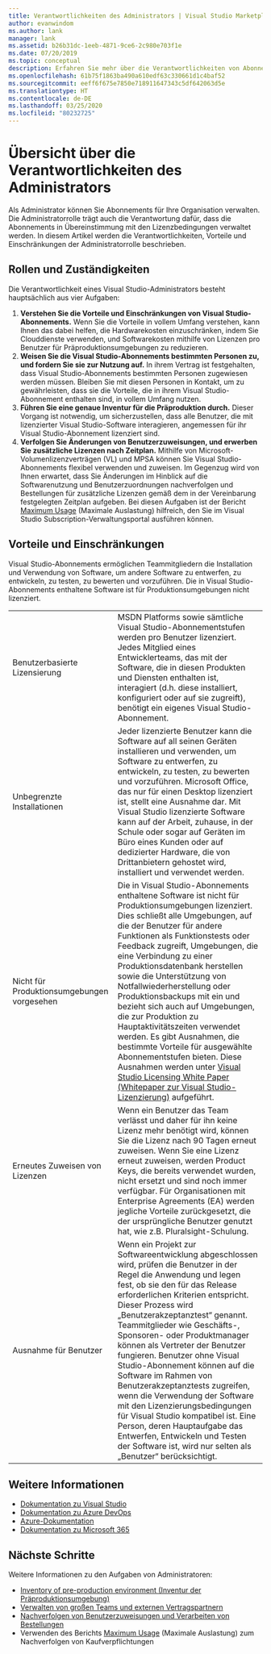 ```yaml
---
title: Verantwortlichkeiten des Administrators | Visual Studio Marketplace
author: evanwindom
ms.author: lank
manager: lank
ms.assetid: b26b31dc-1eeb-4871-9ce6-2c980e703f1e
ms.date: 07/20/2019
ms.topic: conceptual
description: Erfahren Sie mehr über die Verantwortlichkeiten von Abonnementadministratoren.
ms.openlocfilehash: 61b75f1863ba490a610edf63c330661d1c4baf52
ms.sourcegitcommit: eeff6f675e7850e718911647343c5df642063d5e
ms.translationtype: HT
ms.contentlocale: de-DE
ms.lasthandoff: 03/25/2020
ms.locfileid: "80232725"
---
```

# <a name="overview-of-administrator-responsibilities"></a>Übersicht über die Verantwortlichkeiten des Administrators
Als Administrator können Sie Abonnements für Ihre Organisation verwalten.  Die Administratorrolle trägt auch die Verantwortung dafür, dass die Abonnements in Übereinstimmung mit den Lizenzbedingungen verwaltet werden. In diesem Artikel werden die Verantwortlichkeiten, Vorteile und Einschränkungen der Administratorrolle beschrieben.

## <a name="roles--responsibilities"></a>Rollen und Zuständigkeiten
Die Verantwortlichkeit eines Visual Studio-Administrators besteht hauptsächlich aus vier Aufgaben:

1. **Verstehen Sie die Vorteile und Einschränkungen von Visual Studio-Abonnements.** Wenn Sie die Vorteile in vollem Umfang verstehen, kann Ihnen das dabei helfen, die Hardwarekosten einzuschränken, indem Sie Clouddienste verwenden, und Softwarekosten mithilfe von Lizenzen pro Benutzer für Präproduktionsumgebungen zu reduzieren. 
2. **Weisen Sie die Visual Studio-Abonnements bestimmten Personen zu, und fordern Sie sie zur Nutzung auf.** In ihrem Vertrag ist festgehalten, dass Visual Studio-Abonnements bestimmten Personen zugewiesen werden müssen. Bleiben Sie mit diesen Personen in Kontakt, um zu gewährleisten, dass sie die Vorteile, die in ihrem Visual Studio-Abonnement enthalten sind, in vollem Umfang nutzen.
3. **Führen Sie eine genaue Inventur für die Präproduktion durch.** Dieser Vorgang ist notwendig, um sicherzustellen, dass alle Benutzer, die mit lizenzierter Visual Studio-Software interagieren, angemessen für ihr Visual Studio-Abonnement lizenziert sind. 
4. **Verfolgen Sie Änderungen von Benutzerzuweisungen, und erwerben Sie zusätzliche Lizenzen nach Zeitplan.** Mithilfe von Microsoft-Volumenlizenzverträgen (VL) und MPSA können Sie Visual Studio-Abonnements flexibel verwenden und zuweisen. Im Gegenzug wird von Ihnen erwartet, dass Sie Änderungen im Hinblick auf die Softwarenutzung und Benutzerzuordnungen nachverfolgen und Bestellungen für zusätzliche Lizenzen gemäß dem in der Vereinbarung festgelegten Zeitplan aufgeben.  Bei diesen Aufgaben ist der Bericht [Maximum Usage](maximum-usage.md) (Maximale Auslastung) hilfreich, den Sie im Visual Studio Subscription-Verwaltungsportal ausführen können. 

## <a name="benefits-and-limitations"></a>Vorteile und Einschränkungen
Visual Studio-Abonnements ermöglichen Teammitgliedern die Installation und Verwendung von Software, um andere Software zu entwerfen, zu entwickeln, zu testen, zu bewerten und vorzuführen. Die in Visual Studio-Abonnements enthaltene Software ist für Produktionsumgebungen nicht lizenziert.

|                                          |                         |
|------------------------------------------|----------------------------------------------------------------------------------------------------------------------------------------------------------------------------------------------------------------------------------------------------------------------------------------------------------------------------------------------------------------------------------------------------------------------------------------------------------------------------------------------------------------------------------------------------------------------------------------------------------------------------|
| Benutzerbasierte Lizensierung                     | MSDN Platforms sowie sämtliche Visual Studio-Abonnementstufen werden pro Benutzer lizenziert. Jedes Mitglied eines Entwicklerteams, das mit der Software, die in diesen Produkten und Diensten enthalten ist, interagiert (d.h. diese installiert, konfiguriert oder auf sie zugreift), benötigt ein eigenes Visual Studio-Abonnement.                                                                                                                                                                                                                                                                                                                                  |
| Unbegrenzte Installationen                  | Jeder lizenzierte Benutzer kann die Software auf all seinen Geräten installieren und verwenden, um Software zu entwerfen, zu entwickeln, zu testen, zu bewerten und vorzuführen. Microsoft Office, das nur für einen Desktop lizenziert ist, stellt eine Ausnahme dar. Mit Visual Studio lizenzierte Software kann auf der Arbeit, zuhause, in der Schule oder sogar auf Geräten im Büro eines Kunden oder auf dedizierter Hardware, die von Drittanbietern gehostet wird, installiert und verwendet werden.                                                                                                                                                                                                                                  |
| Nicht für Produktionsumgebungen vorgesehen | Die in Visual Studio-Abonnements enthaltene Software ist nicht für Produktionsumgebungen lizenziert. Dies schließt alle Umgebungen, auf die der Benutzer für andere Funktionen als Funktionstests oder Feedback zugreift, Umgebungen, die eine Verbindung zu einer Produktionsdatenbank herstellen sowie die Unterstützung von Notfallwiederherstellung oder Produktionsbackups mit ein und bezieht sich auch auf Umgebungen, die zur Produktion zu Hauptaktivitätszeiten verwendet werden. Es gibt Ausnahmen, die bestimmte Vorteile für ausgewählte Abonnementstufen bieten. Diese Ausnahmen werden unter [Visual Studio Licensing White Paper (Whitepaper zur Visual Studio-Lizenzierung)](https://visualstudio.microsoft.com/wp-content/uploads/2019/06/Visual-Studio-Licensing-Whitepaper-May-2019.pdf) aufgeführt.                                                                                            |
| Erneutes Zuweisen von Lizenzen                     | Wenn ein Benutzer das Team verlässt und daher für ihn keine Lizenz mehr benötigt wird, können Sie die Lizenz nach 90 Tagen erneut zuweisen. Wenn Sie eine Lizenz erneut zuweisen, werden Product Keys, die bereits verwendet wurden, nicht ersetzt und sind noch immer verfügbar. Für Organisationen mit Enterprise Agreements (EA) werden jegliche Vorteile zurückgesetzt, die der ursprüngliche Benutzer genutzt hat, wie z.B. Pluralsight-Schulung.                                                                                                                                                                                                                                                 |
| Ausnahme für Benutzer                  | Wenn ein Projekt zur Softwareentwicklung abgeschlossen wird, prüfen die Benutzer in der Regel die Anwendung und legen fest, ob sie den für das Release erforderlichen Kriterien entspricht. Dieser Prozess wird „Benutzerakzeptanztest“ genannt. Teammitglieder wie Geschäfts-, Sponsoren- oder Produktmanager können als Vertreter der Benutzer fungieren. Benutzer ohne Visual Studio-Abonnement können auf die Software im Rahmen von Benutzerakzeptanztests zugreifen, wenn die Verwendung der Software mit den Lizenzierungsbedingungen für Visual Studio kompatibel ist. Eine Person, deren Hauptaufgabe das Entwerfen, Entwickeln und Testen der Software ist, wird nur selten als „Benutzer“ berücksichtigt. |

## <a name="see-also"></a>Weitere Informationen
- [Dokumentation zu Visual Studio](https://docs.microsoft.com/visualstudio/)
- [Dokumentation zu Azure DevOps](https://docs.microsoft.com/azure/devops/)
- [Azure-Dokumentation](https://docs.microsoft.com/azure/)
- [Dokumentation zu Microsoft 365](https://docs.microsoft.com/microsoft-365/)

## <a name="next-steps"></a>Nächste Schritte
Weitere Informationen zu den Aufgaben von Administratoren:
- [Inventory of pre-production environment (Inventur der Präproduktionsumgebung)](admin-inventory.md)
- [Verwalten von großen Teams und externen Vertragspartnern](manage-teams.md)
- [Nachverfolgen von Benutzerzuweisungen und Verarbeiten von Bestellungen](assignments-orders.md)
- Verwenden des Berichts [Maximum Usage](maximum-usage.md) (Maximale Auslastung) zum Nachverfolgen von Kaufverpflichtungen
